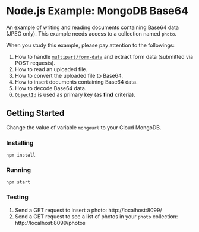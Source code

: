 # Node.js Example: MongoDB Base64
An example of writing and reading documents containing Base64 data (JPEG only).  This example needs access to a collection named `photo`.

When you study this example, please pay attention to the followings:
1. How to handle [`multipart/form-data`](https://www.w3schools.com/tags/att_form_enctype.asp) and extract form data (submitted via POST requests).
2. How to read an uploaded file.
3. How to convert the uploaded file to Base64.
4. How to insert documents containing Base64 data.
5. How to decode Base64 data.
6. [`ObjectId`](https://docs.mongodb.com/manual/reference/method/ObjectId/) is used as primary key (as **find** criteria).

## Getting Started
Change the value of variable `mongourl` to your Cloud MongoDB.
### Installing
```
npm install
```
### Running
```
npm start
```
### Testing
1. Send a GET request to insert a photo:
http://localhost:8099/
2. Send a GET request to see a list of photos in your `photo` collection:
http://localhost:8099/photos
